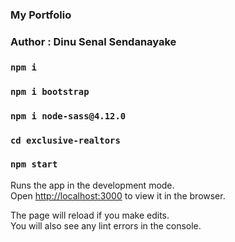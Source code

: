 ### My Portfolio
### Author : Dinu Senal Sendanayake

### `npm i`
### `npm i bootstrap`
### `npm i node-sass@4.12.0`
### `cd exclusive-realtors`
### `npm start` 

Runs the app in the development mode.\
Open [http://localhost:3000](http://localhost:3000) to view it in the browser.

The page will reload if you make edits.\
You will also see any lint errors in the console.


